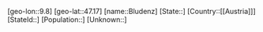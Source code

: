 ﻿---
location: [47.17,9.8]
type: City
tags:
- geo/City


SpocWebEntityId: 29236
isDeleted: false
confidential: public

---
[geo-lon::9.8]
[geo-lat::47.17]
[name::Bludenz]
[State::]
[Country::[[Austria]]]
[StateId::]
[Population::]
[Unknown::]

